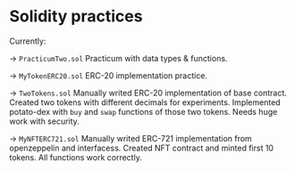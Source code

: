 # Solidity practices

Currently:

-> `PracticumTwo.sol` Practicum with data types & functions.

-> `MyTokenERC20.sol` ERC-20 implementation practice.

-> `TwoTokens.sol` Manually writed ERC-20 implementation of base contract. Created two tokens with different decimals for experiments. Implemented potato-dex with `buy` and `swap` functions of those two tokens. Needs huge work with security.

-> `MyNFTERC721.sol` Manually writed ERC-721 implementation from openzeppelin and interfacess. Created NFT contract and minted first 10 tokens. All functions work correctly.